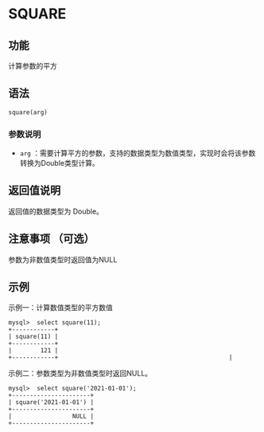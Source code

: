 # SQUARE

## 功能

计算参数的平方

## 语法

```sql
square(arg)
```

### 参数说明

- `arg` ：需要计算平方的参数，支持的数据类型为数值类型，实现时会将该参数转换为Double类型计算。

## 返回值说明

返回值的数据类型为 Double。

## 注意事项 （可选）

参数为非数值类型时返回值为NULL

## 示例

示例一：计算数值类型的平方数值

```Plain%20Text
mysql>  select square(11);
+------------+
| square(11) |
+------------+
|        121 |
+------------+                                                |
```

示例二：参数类型为非数值类型时返回NULL。

```Plain%20Text
mysql>  select square('2021-01-01');
+----------------------+
| square('2021-01-01') |
+----------------------+
|                 NULL |
+----------------------+
```
